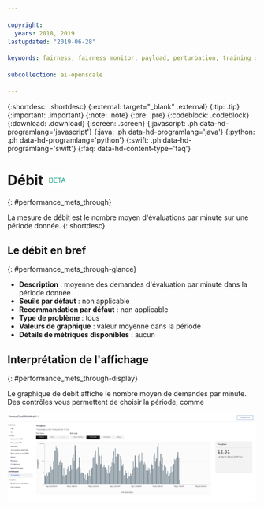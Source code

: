 ```yaml
---

copyright:
  years: 2018, 2019
lastupdated: "2019-06-28"

keywords: fairness, fairness monitor, payload, perturbation, training data, performance, throughput

subcollection: ai-openscale

---
```


{:shortdesc: .shortdesc}
{:external: target="_blank" .external}
{:tip: .tip}
{:important: .important}
{:note: .note}
{:pre: .pre}
{:codeblock: .codeblock}
{:download: .download}
{:screen: .screen}
{:javascript: .ph data-hd-programlang='javascript'}
{:java: .ph data-hd-programlang='java'}
{:python: .ph data-hd-programlang='python'}
{:swift: .ph data-hd-programlang='swift'}
{:faq: data-hd-content-type='faq'}

# Débit ![étiquette bêta](images/beta.png)
{: #performance_mets_through}

La mesure de débit est le nombre moyen d'évaluations par minute sur une période donnée.
{: shortdesc}

## Le débit en bref
{: #performance_mets_through-glance}

- **Description** : moyenne des demandes d'évaluation par minute dans la période donnée
- **Seuils par défaut** : non applicable
- **Recommandation par défaut** : non applicable
- **Type de problème** : tous
- **Valeurs de graphique** : valeur moyenne dans la période
- **Détails de métriques disponibles** : aucun

## Interprétation de l'affichage
{: #performance_mets_through-display}

Le graphique de débit affiche le nombre moyen de demandes par minute. Des contrôles vous permettent de choisir la période, comme 

![graphique de performances](images/performance_metrics_001.png)
